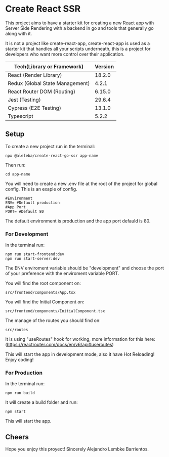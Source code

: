 # Create React SSR

This project aims to have a starter kit for creating a new React app with Server Side Rendering with a backend in go and tools that generally go along with it.

It is not a project like create-react-app, create-react-app is used as a starter kit that handles all your scripts underneath, this is a project for developers who want more control over their application.

Tech(Library or Framework) | Version |
--- | --- |
React (Render Library) | 18.2.0
Redux (Global State Management) | 4.2.1
React Router DOM (Routing) | 6.15.0
Jest (Testing) | 29.6.4
Cypress (E2E Testing) | 13.1.0
Typescript | 5.2.2

## Setup
To create a new project run in the terminal:
```
npx @aleleba/create-react-go-ssr app-name
```
Then run:
```
cd app-name
```
You will need to create a new .env file at the root of the project for global config.
This is an exaple of config.
```
#Environment
ENV= #Default production
#App Port
PORT= #Default 80
```
The default environment is production and the app port defauld is 80.

### For Development
In the terminal run:
```
npm run start-frontend:dev
npm run start-server:dev
```
The ENV enviroment variable should be "development" and choose the port of your preference with the enviroment variable PORT.

You will find the root component on:
```
src/frontend/components/App.tsx
```
You will find the Initial Component on:
```
src/frontend/components/InitialComponent.tsx
```

The manage of the routes you should find on:
```
src/routes
```
It is using "useRoutes" hook for working, more information for this here: (https://reactrouter.com/docs/en/v6/api#useroutes)

This will start the app in development mode, also it have Hot Reloading!
Enjoy coding!

### For Production
In the terminal run:
```
npm run build
```
It will create a build folder and run:
```
npm start
```
This will start the app.

## Cheers
Hope you enjoy this proyect! Sincerely Alejandro Lembke Barrientos.
